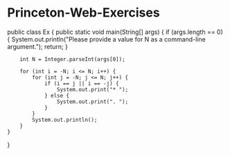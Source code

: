 # Princeton-Web-Exercises
public class Ex {
    public static void main(String[] args) {
        if (args.length == 0) {
            System.out.println("Please provide a value for N as a command-line argument.");
            return;
        }

        int N = Integer.parseInt(args[0]);

        for (int i = -N; i <= N; i++) {
            for (int j = -N; j <= N; j++) {
                if (i == j || i == -j) {
                    System.out.print("* ");
                } else {
                    System.out.print(". ");
                }
            }
            System.out.println();
        }
    }
}
